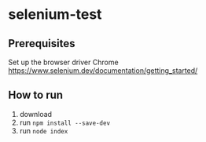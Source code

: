 # selenium-test

## Prerequisites
Set up the browser driver Chrome https://www.selenium.dev/documentation/getting_started/

## How to run
1. download
2. run `npm install --save-dev`
3. run `node index`

